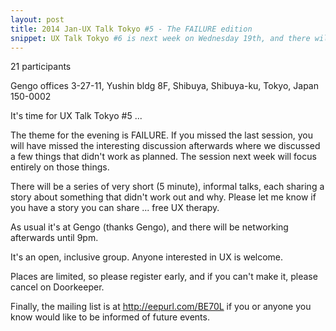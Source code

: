 ```yaml
---
layout: post
title: 2014 Jan-UX Talk Tokyo #5 - The FAILURE edition
snippet: UX Talk Tokyo #6 is next week on Wednesday 19th, and there will be two talks - Ryan (from Up -
---
```

21 participants

Gengo offices 3-27-11, Yushin bldg 8F, Shibuya, Shibuya-ku, Tokyo, Japan 150-0002

It's time for UX Talk Tokyo #5 ...

The theme for the evening is FAILURE. If you missed the last session, you will have missed the interesting discussion afterwards where we discussed a few things that didn't work as planned. The session next week will focus entirely on those things.

There will be a series of very short (5 minute), informal talks, each sharing a story about something that didn't work out and why. Please let me know if you have a story you can share ... free UX therapy.

As usual it's at Gengo (thanks Gengo), and there will be networking afterwards until 9pm.

It's an open, inclusive group. Anyone interested in UX is welcome.

Places are limited, so please register early, and if you can't make it, please cancel on Doorkeeper.

Finally, the mailing list is at http://eepurl.com/BE70L if you or anyone you know would like to be informed of future events.

